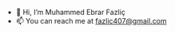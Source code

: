 - 👋 Hi, I’m Muhammed Ebrar Fazliç
- 📫 You can reach me at fazlic407@gmail.com

<!---
mefazlic/mefazlic is a ✨ special ✨ repository because its `README.md` (this file) appears on your GitHub profile.
You can click the Preview link to take a look at your changes.
--->
